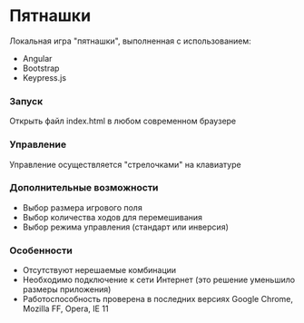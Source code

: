 # Пятнашки

Локальная игра "пятнашки", выполненная с использованием:

* Angular
* Bootstrap
* Keypress.js

### Запуск

Открыть файл index.html в любом современном браузере

### Управление

Управление осуществляется "стрелочками" на клавиатуре

### Дополнительные возможности

* Выбор размера игрового поля
* Выбор количества ходов для перемешивания
* Выбор режима управления (стандарт или инверсия)

### Особенности

* Отсутствуют нерешаемые комбинации
* Необходимо подключение к сети Интернет (это решение уменьшило размеры приложения)
* Работоспособность проверена в последних версиях Google Chrome, Mozilla FF, Opera, IE 11